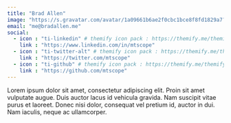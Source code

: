 ```yaml
---
title: "Brad Allen"
image: "https://s.gravatar.com/avatar/1a09661b6ae2f0cbc1bce8f8fd1829a7?s=300"
email: "me@bradallen.me"
social:
  - icon : "ti-linkedin" # themify icon pack : https://themify.me/themify-icons
    link : "https://www.linkedin.com/in/mtscope"
  - icon : "ti-twitter-alt" # themify icon pack : https://themify.me/themify-icons
    link : "https://twitter.com/mtscope"
  - icon : "ti-github" # themify icon pack : https://themify.me/themify-icons
    link : "https://github.com/mtscope"
---
```


Lorem ipsum dolor sit amet, consectetur adipiscing elit. Proin sit amet vulputate augue. Duis auctor lacus id vehicula gravida. Nam suscipit vitae purus et laoreet.
Donec nisi dolor, consequat vel pretium id, auctor in dui. Nam iaculis, neque ac ullamcorper.